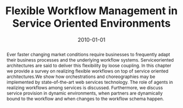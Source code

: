---
abstract: Ever faster changing market conditions require businesses to frequently
  adapt their business processes and the underlying workflow systems. Serviceoriented
  architectures are said to deliver this flexibility by loose coupling. In this chapter
  we provide a survey on realizing flexible workflows on top of service oriented architectures.We
  show how orchestrations and choreographies may be implemented by state-of-the-art
  web services technology. The role of agents in realizing workflows among services
  is discussed. Furthermore, we discuss service provision in dynamic environments,
  when partners are dynamically bound to the workflow and when changes to the workflow
  schema happen.
authors:
- Birgit Hofreiter
- Christian Huemer
date: '2010-01-01'
featured: false
publication_types:
- '6'
publishDate: '2010-01-01'
title: Flexible Workflow Management in Service Oriented Environments
url_pdf: ''
---